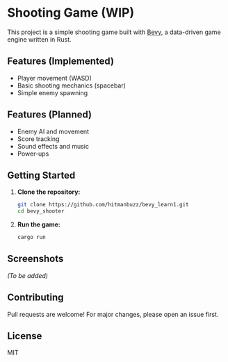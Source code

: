 # Shooting Game (WIP)

This project is a simple shooting game built with [Bevy](https://bevyengine.org/), a data-driven game engine written in Rust.

## Features (Implemented)
- Player movement (WASD)
- Basic shooting mechanics (spacebar)
- Simple enemy spawning

## Features (Planned)
- Enemy AI and movement
- Score tracking
- Sound effects and music
- Power-ups

## Getting Started

1. **Clone the repository:**
    ```sh
    git clone https://github.com/hitmanbuzz/bevy_learn1.git
    cd bevy_shooter
    ```

2. **Run the game:**
    ```sh
    cargo run
    ```

## Screenshots

*(To be added)*

## Contributing

Pull requests are welcome! For major changes, please open an issue first.

## License

MIT
